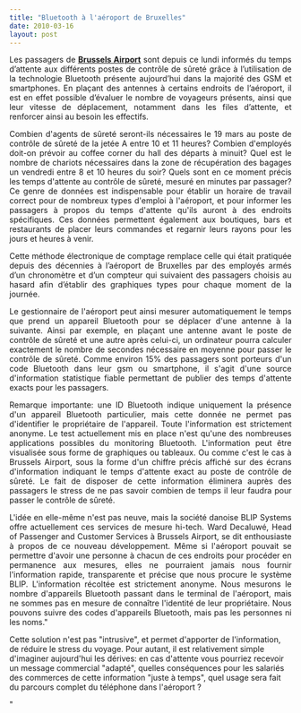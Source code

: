 ```yaml
---
title: "Bluetooth à l'aéroport de Bruxelles"
date: 2010-03-16
layout: post
---
```


<p style="text-align: justify">Les passagers de <strong><span style="text-decoration: underline"><a href="http://www.brusselsairport.be/fr/news/newsItems/361700" target="_blank">Brussels Airport</a></span></strong> sont depuis ce lundi informés du temps d’attente aux différents postes de contrôle de sûreté grâce à l’utilisation de la technologie Bluetooth présente aujourd’hui dans la majorité des GSM et smartphones. En plaçant des antennes à certains endroits de l’aéroport, il est en effet possible d’évaluer le nombre de voyageurs présents, ainsi que leur vitesse de déplacement, notamment dans les files d’attente, et renforcer ainsi au besoin les effectifs. </p> <p style="text-align: justify">Combien d'agents de sûreté seront-ils nécessaires le 19 mars au poste de contrôle de sûreté de la jetée A entre 10 et 11 heures? Combien d'employés doit-on prévoir au coffee corner du hall des départs à minuit? Quel est le nombre de chariots nécessaires dans la zone de récupération des bagages un vendredi entre 8 et 10 heures du soir? Quels sont en ce moment précis les temps d'attente au contrôle de sûreté, mesuré en minutes par passager? Ce genre de données est indispensable pour établir un horaire de travail correct pour de nombreux types d'emploi à l'aéroport, et pour informer les passagers à propos du temps d'attente qu'ils auront à des endroits spécifiques. Ces données permettent également aux boutiques, bars et restaurants de placer leurs commandes et regarnir leurs rayons pour les jours et heures à venir.</p> <p style="text-align: justify"> </p>  <!--more-->  <p style="text-align: justify">Cette méthode électronique de comptage remplace celle qui était pratiquée depuis des décennies à l’aéroport de Bruxelles par des employés armés d’un chronomètre et d’un compteur qui suivaient des passagers choisis au hasard afin d’établir des graphiques types pour chaque moment de la journée.</p> <p style="text-align: justify">Le gestionnaire de l'aéroport peut ainsi mesurer automatiquement le temps que prend un appareil Bluetooth pour se déplacer d'une antenne à la suivante. Ainsi par exemple, en plaçant une antenne avant le poste de contrôle de sûreté et une autre après celui-ci, un ordinateur pourra calculer exactement le nombre de secondes nécessaire en moyenne pour passer le contrôle de sûreté. Comme environ 15% des passagers sont porteurs d'un code Bluetooth dans leur gsm ou smartphone, il s'agit d'une source d'information statistique fiable permettant de publier des temps d'attente exacts pour les passagers.</p> <p style="text-align: justify">Remarque importante: une ID Bluetooth indique uniquement la présence d'un appareil Bluetooth particulier, mais cette donnée ne permet pas d'identifier le propriétaire de l'appareil. Toute l'information est strictement anonyme. Le test actuellement mis en place n'est qu'une des nombreuses applications possibles du monitoring Bluetooth. L'information peut être visualisée sous forme de graphiques ou tableaux. Ou comme c'est le cas à Brussels Airport, sous la forme d'un chiffre précis affiché sur des écrans d'information indiquant le temps d'attente exact au poste de contrôle de sûreté. Le fait de disposer de cette information éliminera auprès des passagers le stress de ne pas savoir combien de temps il leur faudra pour passer le contrôle de sûreté.</p> <p style="text-align: justify">L'idée en elle-même n'est pas neuve, mais la société danoise BLIP Systems offre actuellement ces services de mesure hi-tech. Ward Decaluwé, Head of Passenger and Customer Services à Brussels Airport, se dit enthousiaste à propos de ce nouveau développement. Même si l'aéroport pouvait se permettre d'avoir une personne à chacun de ces endroits pour procéder en permanence aux mesures, elles ne pourraient jamais nous fournir l'information rapide, transparente et précise que nous procure le système BLIP. L'information récoltée est strictement anonyme. Nous mesurons le nombre d'appareils Bluetooth passant dans le terminal de l'aéroport, mais ne sommes pas en mesure de connaître l'identité de leur propriétaire. Nous pouvons suivre des codes d'appareils Bluetooth, mais pas les personnes ni les noms."</p> <p style=""text-align: justify"">Cette solution n'est pas "intrusive", et permet d'apporter de l'information, de réduire le stress du voyage. Pour autant, il est relativement simple d'imaginer aujourd'hui les dérives: en cas d'attente vous pourriez recevoir un message commercial "adapté", quelles conséquences pour les salariés des commerces de cette information "juste à temps", quel usage sera fait du parcours complet du téléphone dans l'aéroport ?</p>"